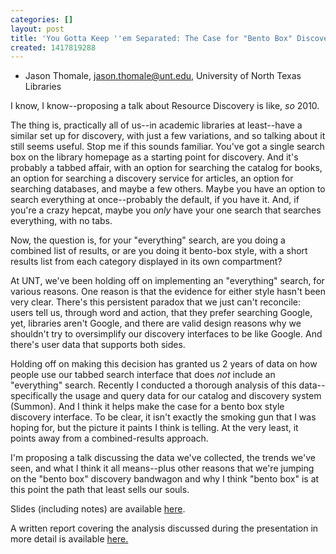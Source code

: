 ```yaml
---
categories: []
layout: post
title: 'You Gotta Keep ''em Separated: The Case for "Bento Box" Discovery Interfaces'
created: 1417819288
---
```

- Jason Thomale, jason.thomale@unt.edu, University of North Texas
Libraries

I know, I know--proposing a talk about Resource Discovery is like, *so*
2010.

The thing is, practically all of us--in academic libraries at
least--have a similar set up for discovery, with just a few variations,
and so talking about it still seems useful. Stop me if this sounds
familiar. You've got a single search box on the library homepage as a
starting point for discovery. And it's probably a tabbed affair, with an
option for searching the catalog for books, an option for searching a
discovery service for articles, an option for searching databases, and
maybe a few others. Maybe you have an option to search everything at
once--probably the default, if you have it. And, if you're a crazy
hepcat, maybe you *only* have your one search that searches everything,
with no tabs.

Now, the question is, for your "everything" search, are you doing a
combined list of results, or are you doing it bento-box style, with a
short results list from each category displayed in its own compartment?

At UNT, we've been holding off on implementing an "everything" search,
for various reasons. One reason is that the evidence for either style
hasn't been very clear. There's this persistent paradox that we just
can't reconcile: users tell us, through word and action, that they
prefer searching Google, yet, libraries aren't Google, and there are
valid design reasons why we shouldn't try to oversimplify our discovery
interfaces to be like Google. And there's user data that supports both
sides.

Holding off on making this decision has granted us 2 years of data on
how people use our tabbed search interface that does *not* include an
"everything" search. Recently I conducted a thorough analysis of this
data--specifically the usage and query data for our catalog and
discovery system (Summon). And I think it helps make the case for a
bento box style discovery interface. To be clear, it isn't exactly the
smoking gun that I was hoping for, but the picture it paints I think is
telling. At the very least, it points away from a combined-results
approach.

I'm proposing a talk discussing the data we've collected, the trends
we've seen, and what I think it all means--plus other reasons that we're
jumping on the "bento box" discovery bandwagon and why I think "bento
box" is at this point the path that least sells our souls.

Slides (including notes) are available <a href="https://github.com/jthomale/c4l2015-presentation">here</a>.

A written report covering the analysis discussed during the presentation in more detail is available <a href="http://digital.library.unt.edu/ark:/67531/metadc499075/">here.</a>
